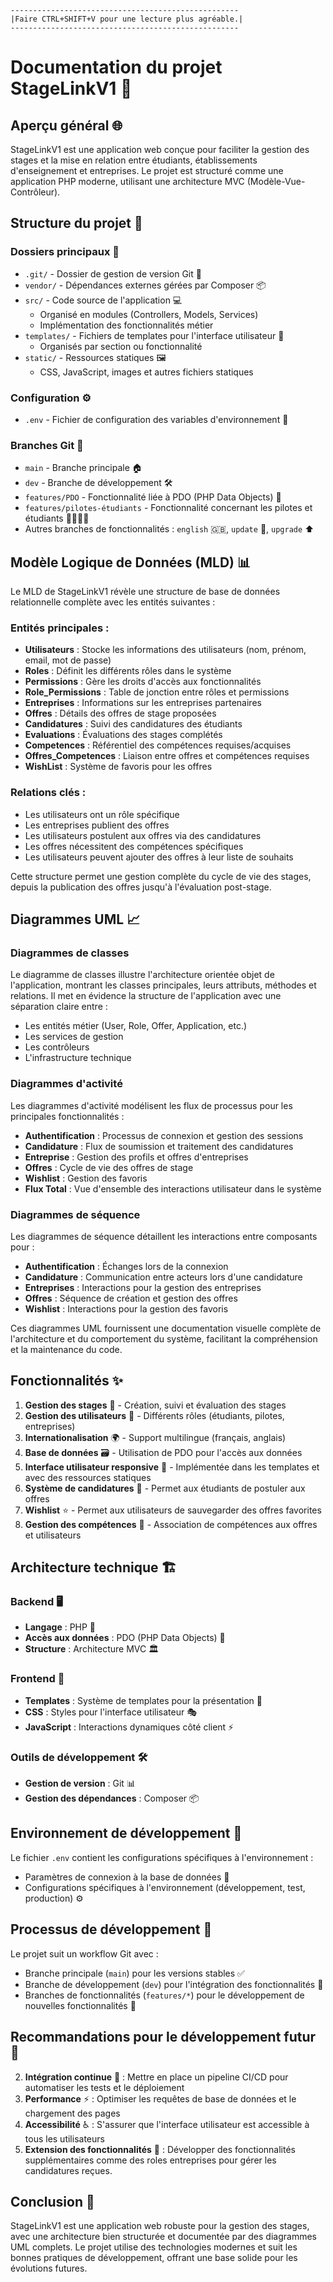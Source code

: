 ```
---------------------------------------------------
|Faire CTRL+SHIFT+V pour une lecture plus agréable.|
---------------------------------------------------
```

# Documentation du projet StageLinkV1 🚀

## Aperçu général 🌐

StageLinkV1 est une application web conçue pour faciliter la gestion des stages et la mise en relation entre étudiants, établissements d'enseignement et entreprises. Le projet est structuré comme une application PHP moderne, utilisant une architecture MVC (Modèle-Vue-Contrôleur).

## Structure du projet 📁

### Dossiers principaux 📂
- `.git/` - Dossier de gestion de version Git 🔄
- `vendor/` - Dépendances externes gérées par Composer 📦
- `src/` - Code source de l'application 💻
  - Organisé en modules (Controllers, Models, Services)
  - Implémentation des fonctionnalités métier
- `templates/` - Fichiers de templates pour l'interface utilisateur 🎨
  - Organisés par section ou fonctionnalité
- `static/` - Ressources statiques 🖼️
  - CSS, JavaScript, images et autres fichiers statiques

### Configuration ⚙️
- `.env` - Fichier de configuration des variables d'environnement 🔑

### Branches Git 🌿
- `main` - Branche principale 🏠
- `dev` - Branche de développement 🛠️
- `features/PDO` - Fonctionnalité liée à PDO (PHP Data Objects) 💾
- `features/pilotes-étudiants` - Fonctionnalité concernant les pilotes et étudiants 👨‍🎓👩‍🎓
- Autres branches de fonctionnalités : `english` 🇬🇧, `update` 🔄, `upgrade` ⬆️

## Modèle Logique de Données (MLD) 📊

Le MLD de StageLinkV1 révèle une structure de base de données relationnelle complète avec les entités suivantes :

### Entités principales :
- **Utilisateurs** : Stocke les informations des utilisateurs (nom, prénom, email, mot de passe)
- **Roles** : Définit les différents rôles dans le système
- **Permissions** : Gère les droits d'accès aux fonctionnalités
- **Role_Permissions** : Table de jonction entre rôles et permissions
- **Entreprises** : Informations sur les entreprises partenaires
- **Offres** : Détails des offres de stage proposées
- **Candidatures** : Suivi des candidatures des étudiants
- **Evaluations** : Évaluations des stages complétés
- **Competences** : Référentiel des compétences requises/acquises
- **Offres_Competences** : Liaison entre offres et compétences requises
- **WishList** : Système de favoris pour les offres

### Relations clés :
- Les utilisateurs ont un rôle spécifique
- Les entreprises publient des offres
- Les utilisateurs postulent aux offres via des candidatures
- Les offres nécessitent des compétences spécifiques
- Les utilisateurs peuvent ajouter des offres à leur liste de souhaits

Cette structure permet une gestion complète du cycle de vie des stages, depuis la publication des offres jusqu'à l'évaluation post-stage.

## Diagrammes UML 📈

### Diagrammes de classes
Le diagramme de classes illustre l'architecture orientée objet de l'application, montrant les classes principales, leurs attributs, méthodes et relations. Il met en évidence la structure de l'application avec une séparation claire entre :
- Les entités métier (User, Role, Offer, Application, etc.)
- Les services de gestion
- Les contrôleurs
- L'infrastructure technique

### Diagrammes d'activité
Les diagrammes d'activité modélisent les flux de processus pour les principales fonctionnalités :
- **Authentification** : Processus de connexion et gestion des sessions
- **Candidature** : Flux de soumission et traitement des candidatures
- **Entreprise** : Gestion des profils et offres d'entreprises
- **Offres** : Cycle de vie des offres de stage
- **Wishlist** : Gestion des favoris
- **Flux Total** : Vue d'ensemble des interactions utilisateur dans le système

### Diagrammes de séquence
Les diagrammes de séquence détaillent les interactions entre composants pour :
- **Authentification** : Échanges lors de la connexion
- **Candidature** : Communication entre acteurs lors d'une candidature
- **Entreprises** : Interactions pour la gestion des entreprises
- **Offres** : Séquence de création et gestion des offres
- **Wishlist** : Interactions pour la gestion des favoris

Ces diagrammes UML fournissent une documentation visuelle complète de l'architecture et du comportement du système, facilitant la compréhension et la maintenance du code.

## Fonctionnalités ✨

1. **Gestion des stages** 📝 - Création, suivi et évaluation des stages
2. **Gestion des utilisateurs** 👥 - Différents rôles (étudiants, pilotes, entreprises)
3. **Internationalisation** 🌍 - Support multilingue (français, anglais)
4. **Base de données** 🗃️ - Utilisation de PDO pour l'accès aux données
5. **Interface utilisateur responsive** 📱 - Implémentée dans les templates et avec des ressources statiques
6. **Système de candidatures** 📄 - Permet aux étudiants de postuler aux offres
7. **Wishlist** ⭐ - Permet aux utilisateurs de sauvegarder des offres favorites
8. **Gestion des compétences** 🧠 - Association de compétences aux offres et utilisateurs

## Architecture technique 🏗️

### Backend 🖥️
- **Langage** : PHP 🐘
- **Accès aux données** : PDO (PHP Data Objects) 🔌
- **Structure** : Architecture MVC 🏛️

### Frontend 🎨
- **Templates** : Système de templates pour la présentation 📄
- **CSS** : Styles pour l'interface utilisateur 🎭
- **JavaScript** : Interactions dynamiques côté client ⚡

### Outils de développement 🛠️
- **Gestion de version** : Git 📊
- **Gestion des dépendances** : Composer 📦

## Environnement de développement 🌱

Le fichier `.env` contient les configurations spécifiques à l'environnement :
- Paramètres de connexion à la base de données 🔐
- Configurations spécifiques à l'environnement (développement, test, production) ⚙️

## Processus de développement 🔄

Le projet suit un workflow Git avec :
- Branche principale (`main`) pour les versions stables ✅
- Branche de développement (`dev`) pour l'intégration des fonctionnalités 🔄
- Branches de fonctionnalités (`features/*`) pour le développement de nouvelles fonctionnalités 🌱

## Recommandations pour le développement futur 🚀

2. **Intégration continue** 🔄 : Mettre en place un pipeline CI/CD pour automatiser les tests et le déploiement
4. **Performance** ⚡ : Optimiser les requêtes de base de données et le chargement des pages
5. **Accessibilité** ♿ : S'assurer que l'interface utilisateur est accessible à tous les utilisateurs
6. **Extension des fonctionnalités** 🌱 : Développer des fonctionnalités supplémentaires comme des roles entreprises pour gérer les candidatures reçues.

## Conclusion 🏁

StageLinkV1 est une application web robuste pour la gestion des stages, avec une architecture bien structurée et documentée par des diagrammes UML complets. Le projet utilise des technologies modernes et suit les bonnes pratiques de développement, offrant une base solide pour les évolutions futures.